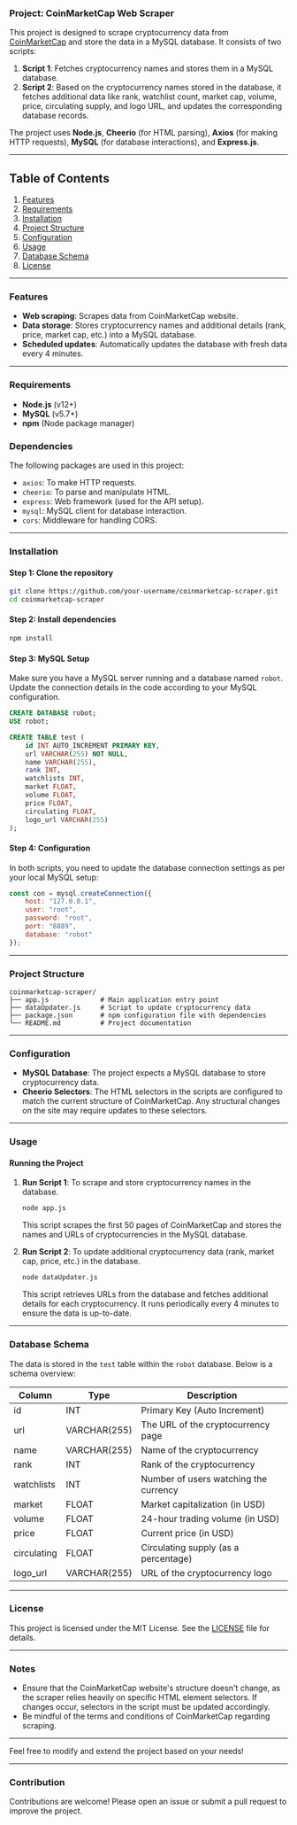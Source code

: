 ### Project: CoinMarketCap Web Scraper

This project is designed to scrape cryptocurrency data from [CoinMarketCap](https://coinmarketcap.com) and store the data in a MySQL database. It consists of two scripts:

1. **Script 1**: Fetches cryptocurrency names and stores them in a MySQL database.
2. **Script 2**: Based on the cryptocurrency names stored in the database, it fetches additional data like rank, watchlist count, market cap, volume, price, circulating supply, and logo URL, and updates the corresponding database records.

The project uses **Node.js**, **Cheerio** (for HTML parsing), **Axios** (for making HTTP requests), **MySQL** (for database interactions), and **Express.js**.

---

## Table of Contents

1. [Features](#features)
2. [Requirements](#requirements)
3. [Installation](#installation)
4. [Project Structure](#project-structure)
5. [Configuration](#configuration)
6. [Usage](#usage)
7. [Database Schema](#database-schema)
8. [License](#license)

---

### Features

- **Web scraping**: Scrapes data from CoinMarketCap website.
- **Data storage**: Stores cryptocurrency names and additional details (rank, price, market cap, etc.) into a MySQL database.
- **Scheduled updates**: Automatically updates the database with fresh data every 4 minutes.

---

### Requirements

- **Node.js** (v12+)
- **MySQL** (v5.7+)
- **npm** (Node package manager)

### Dependencies

The following packages are used in this project:
- `axios`: To make HTTP requests.
- `cheerio`: To parse and manipulate HTML.
- `express`: Web framework (used for the API setup).
- `mysql`: MySQL client for database interaction.
- `cors`: Middleware for handling CORS.

---

### Installation

#### Step 1: Clone the repository
```bash
git clone https://github.com/your-username/coinmarketcap-scraper.git
cd coinmarketcap-scraper
```

#### Step 2: Install dependencies
```bash
npm install
```

#### Step 3: MySQL Setup

Make sure you have a MySQL server running and a database named `robot`. Update the connection details in the code according to your MySQL configuration.

```sql
CREATE DATABASE robot;
USE robot;

CREATE TABLE test (
    id INT AUTO_INCREMENT PRIMARY KEY,
    url VARCHAR(255) NOT NULL,
    name VARCHAR(255),
    rank INT,
    watchlists INT,
    market FLOAT,
    volume FLOAT,
    price FLOAT,
    circulating FLOAT,
    logo_url VARCHAR(255)
);
```

#### Step 4: Configuration

In both scripts, you need to update the database connection settings as per your local MySQL setup:
```javascript
const con = mysql.createConnection({
    host: "127.0.0.1",
    user: "root",
    password: "root",
    port: "8889",
    database: "robot"
});
```

---

### Project Structure

```
coinmarketcap-scraper/
├── app.js             # Main application entry point
├── dataUpdater.js     # Script to update cryptocurrency data
├── package.json       # npm configuration file with dependencies
└── README.md          # Project documentation
```

---

### Configuration

- **MySQL Database**: The project expects a MySQL database to store cryptocurrency data.
- **Cheerio Selectors**: The HTML selectors in the scripts are configured to match the current structure of CoinMarketCap. Any structural changes on the site may require updates to these selectors.

---

### Usage

#### Running the Project

1. **Run Script 1**: To scrape and store cryptocurrency names in the database.
    ```bash
    node app.js
    ```

    This script scrapes the first 50 pages of CoinMarketCap and stores the names and URLs of cryptocurrencies in the MySQL database.

2. **Run Script 2**: To update additional cryptocurrency data (rank, market cap, price, etc.) in the database.
    ```bash
    node dataUpdater.js
    ```

    This script retrieves URLs from the database and fetches additional details for each cryptocurrency. It runs periodically every 4 minutes to ensure the data is up-to-date.

---

### Database Schema

The data is stored in the `test` table within the `robot` database. Below is a schema overview:

| Column        | Type          | Description                             |
|---------------|---------------|-----------------------------------------|
| id            | INT           | Primary Key (Auto Increment)            |
| url           | VARCHAR(255)  | The URL of the cryptocurrency page      |
| name          | VARCHAR(255)  | Name of the cryptocurrency              |
| rank          | INT           | Rank of the cryptocurrency              |
| watchlists    | INT           | Number of users watching the currency   |
| market        | FLOAT         | Market capitalization (in USD)          |
| volume        | FLOAT         | 24-hour trading volume (in USD)         |
| price         | FLOAT         | Current price (in USD)                  |
| circulating   | FLOAT         | Circulating supply (as a percentage)    |
| logo_url      | VARCHAR(255)  | URL of the cryptocurrency logo          |

---

### License

This project is licensed under the MIT License. See the [LICENSE](LICENSE) file for details.

---

### Notes

- Ensure that the CoinMarketCap website's structure doesn't change, as the scraper relies heavily on specific HTML element selectors. If changes occur, selectors in the script must be updated accordingly.
- Be mindful of the terms and conditions of CoinMarketCap regarding scraping.

---

Feel free to modify and extend the project based on your needs!

--- 

### Contribution

Contributions are welcome! Please open an issue or submit a pull request to improve the project.
